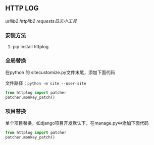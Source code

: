 ## HTTP LOG

*urllib2 httplib2 requests日志小工具*

### 安装方法
1. pip install httplog

### 全局替换

在python 的 sitecustomize.py文件末尾，添加下面代码

文件路径：`python -m site --user-site`

```python
from httplog import patcher
patcher.monkey_patch()
```

### 项目替换
单个项目替换，如django项目开发默认下，在manage.py中添加下面代码

```python
from httplog import patcher
patcher.monkey_patch()
```